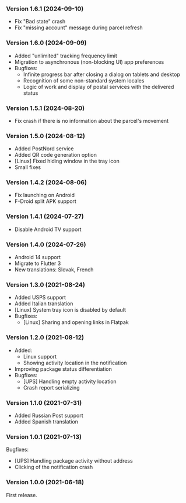 ### Version 1.6.1 (2024-09-10)

- Fix "Bad state" crash
- Fix "missing account" message during parcel refresh

### Version 1.6.0 (2024-09-09)

- Added "unlimited" tracking frequency limit
- Migration to asynchronous (non-blocking UI) app preferences
- Bugfixes:
  - Infinite progress bar after closing a dialog on tablets and desktop
  - Recognition of some non-standard system locales
  - Logic of work and display of postal services with the delivered status

### Version 1.5.1 (2024-08-20)

- Fix crash if there is no information about the parcel's movement

### Version 1.5.0 (2024-08-12)

- Added PostNord service
- Added QR code generation option
- [Linux] Fixed hiding window in the tray icon
- Small fixes

### Version 1.4.2 (2024-08-06)

- Fix launching on Android
- F-Droid split APK support

### Version 1.4.1 (2024-07-27)

- Disable Android TV support

### Version 1.4.0 (2024-07-26)

- Android 14 support
- Migrate to Flutter 3
- New translations: Slovak, French

### Version 1.3.0 (2021-08-24)

- Added USPS support
- Added Italian translation
- [Linux] System tray icon is disabled by default
- Bugfixes:
  - [Linux] Sharing and opening links in Flatpak

### Version 1.2.0 (2021-08-12)

- Added:
  - Linux support
  - Showing activity location in the notification
- Improving package status differentiation
- Bugfixes:
  - [UPS] Handling empty activity location
  - Crash report serializing

### Version 1.1.0 (2021-07-31)

- Added Russian Post support
- Added Spanish translation

### Version 1.0.1 (2021-07-13)

Bugfixes:

- [UPS] Handling package activity without address
- Clicking of the notification crash

### Version 1.0.0 (2021-06-18)

First release.
